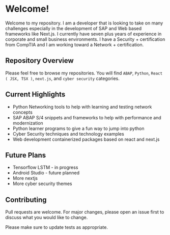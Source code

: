 # Welcome!

Welcome to my repository. I am a developer that is looking to take on many challenges especially in the development of SAP and Web based frameworks like Next.js. I currently have seven plus years of experience in corporate and small business environments. I have a Security + certification from CompTIA and I am working toward a Network + certification. 

## Repository Overview

Please feel free to browse my repositories. You will find `ABAP`, `Python`, `React ( JSX, TSX )`, `next.js`, and `cyber security` categories.

## Current Highlights

- Python Networking tools to help with learning and testing network concepts
- SAP ABAP S/4 snippets and frameworks to help with performance and modernization
- Python learner programs to give a fun way to jump into python
- Cyber Security techniques and technology examples
- Web development containerized packages based on react and next.js

## Future Plans

- Tensorflow LSTM - in progress
- Android Studio - future planned
- More nextjs
- More cyber security themes

## Contributing

Pull requests are welcome. For major changes, please open an issue first
to discuss what you would like to change.

Please make sure to update tests as appropriate.

<!---
LowExpectation/LowExpectation is a ✨ special ✨ repository because its `README.md` (this file) appears on your GitHub profile.
You can click the Preview link to take a look at your changes.
--->
